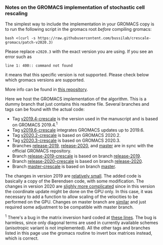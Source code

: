 ### Notes on the GROMACS implementation of stochastic cell rescaling

The simplest way to include the implementation in your GROMACS copy is to run the following script in the gromacs root *before* compiling gromacs:
```
bash <(curl -s https://raw.githubusercontent.com/bussilab/crescale-gromacs/patch-v2020.3)
```
Please replace `v2020.3` with the exact version you are using. If you see an error such as
```
line 1: 400:: command not found
```
it means that this specific version is not supported. Please check below which gromacs versions are supported.

More info can be found in [this repository](https://github.com/bussilab/crescale).

Here we host the GROMACS implementation of the algorithm. This is a dummy branch that just contains this readme file.
Several branches and tags can be found with the actual code:
- Tag [v2019.4-crescale](https://github.com/bussilab/crescale-gromacs/releases/tag/v2019.4-crescale)
  is the version used in the manuscript and is based on GROMACS 2019.4.<sup>1</sup>
- Tag [v2019.6-crescale](https://github.com/bussilab/crescale-gromacs/releases/tag/v2019.6-crescale)
  integrates GROMACS updates up to 2019.6.
- Tag [v2020.2-crescale](https://github.com/bussilab/crescale-gromacs/releases/tag/v2020.2-crescale)
  is based on GROMACS 2020.2.
- Tag [v2020.3-crescale](https://github.com/bussilab/crescale-gromacs/releases/tag/v2020.3-crescale)
  is based on GROMACS 2020.3.
- Branches [release-2019](http://github.com/bussilab/crescale-gromacs/tree/release-2019),
  [release-2020](http://github.com/bussilab/crescale-gromacs/tree/release-2020),
  and [master](http://github.com/bussilab/crescale-gromacs/tree/master) are in sync with the official GROMACS repository.
- Branch [release-2019-crescale](http://github.com/bussilab/crescale-gromacs/tree/release-2019-crescale)
  is based on branch [release-2019](http://github.com/bussilab/crescale-gromacs/tree/release-2019).
- Branch [release-2020-crescale](http://github.com/bussilab/crescale-gromacs/tree/release-2020-crescale)
  is based on branch [release-2020](http://github.com/bussilab/crescale-gromacs/tree/release-2020).
- Branch [master-crescale](http://github.com/bussilab/crescale-gromacs/tree/master-crescale)
  is based on branch [master](http://github.com/bussilab/crescale-gromacs/tree/master).

The changes in version 2019 are [relatively small](https://github.com/bussilab/crescale-gromacs/compare/release-2019..release-2019-crescale). The added code is basically a copy of the Berendsen code, with some modification. The changes in version 2020 are [slighly more complicated](https://github.com/bussilab/crescale-gromacs/compare/release-2020..release-2020-crescale) since in this version the coordinate update might be done on the GPU only. In this case, it was necessary to add a function to allow scaling of the velocities to be performed on the GPU. Changes on master branch are [similar](https://github.com/bussilab/crescale-gromacs/compare/master..master-crescale) and just required some adjustment to be compatible with master branch.

<sup>1</sup> There's a bug in the matrix inversion hard coded at [these lines](https://github.com/bussilab/crescale-gromacs/blob/v2019.4-crescale/src/gromacs/mdlib/coupling.cpp#L919-L925). The bug is harmless, since only diagonal terms are used in currently available schemes (anisotropic variant is not implemented). All the other tags and branches listed in this page use the gromacs routine to invert box matrices instead, which is correct.
